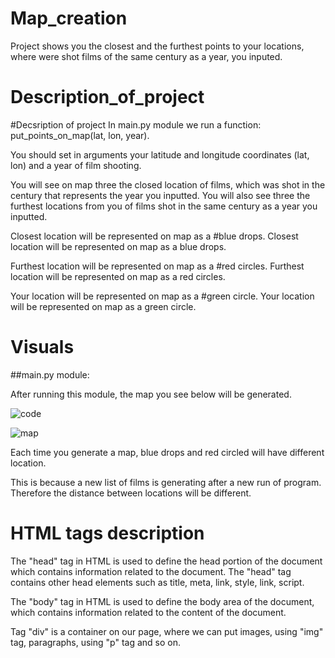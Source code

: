 # Map_creation
Project shows you the closest and the furthest points to your 
locations, where were shot films of the same century as a year,
you inputed.

# Description_of_project
#Decsription of project
In main.py module we run a function: put_points_on_map(lat, lon, year). 

You should set in arguments your latitude and longitude coordinates (lat, lon) and a year of film shooting.
 
You will see on map three the closed location of films, which was shot in the century that represents the 
year you inputted. You will also see three the furthest locations from you of films shot in the same century 
as a year you inputted.

Closest location will be represented on map as a #blue drops.
Closest location will be represented on map as a blue drops.

Furthest location will be represented on map as a #red circles.
Furthest location will be represented on map as a red circles.

Your location will be represented on map as a #green circle.
Your location will be represented on map as a green circle.

# Visuals
##main.py  module:

After running this module, the map you see below will be generated.

![code](https://user-images.githubusercontent.com/73783964/108218395-46d15600-713d-11eb-93ed-21e5c11aa0a3.png)

![map](https://user-images.githubusercontent.com/73783964/108217887-c6aaf080-713c-11eb-8322-0ef845b06f7f.png)

Each time you generate a map, blue drops and red circled will have different location.

This is because a new list of films is generating after a new run of program.
Therefore the distance between locations will be different. 

# HTML tags description
The "head" tag in HTML is used to define the head portion of the document 
which contains information related to the document. 
The "head" tag contains other head elements such as title, meta, link, style, link, script.

The "body" tag in HTML is used to define the body area of the document,
which contains information related to the content of the document.

Tag "div" is a container on our page, where we can put images, using "img" tag, paragraphs, using "p" tag and so on.
